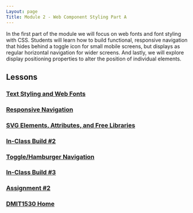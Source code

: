 ```yaml
---
Layout: page
Title: Module 2 - Web Component Styling Part A
---
```


In the first part of the module we will focus on web fonts and font styling with CSS. Students will learn how to build functional, responsive navigation that hides behind a toggle icon for small mobile screens, but displays as regular horizontal navigation for wider screens. And lastly, we will explore display positioning properties to alter the position of individual elements.

## Lessons
### [Text Styling and Web Fonts](15-text-web-fonts/15-text-web-fonts.md)
### [Responsive Navigation](16-17-responive-nav/16-17-responive-nav.md)
### [SVG Elements, Attributes, and Free Libraries](18-libraries/18-libraries.md)
### [In-Class Build #2](19-build-02/19-build-02.md)
### [Toggle/Hamburger Navigation](20-toggle-nav/20-toggle-nav.md)
### [In-Class Build #3](21-22-build-03/21-22-build-03.md)
### [Assignment #2](23-assignment2/23-assignment-2.md)

### [DMIT1530 Home](../)